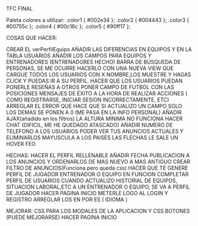 TFC FINAL

Paleta colores a utilizar:
.color1 { #002e34 };
.color2 { #004443 };
.color3 { #00755c };
.color4 { #00c16c };
.color5 { #90ff17 };


COSAS QUE HACER:

CREAR EL verPerfilEquipo
AÑADIR LAS DIFERENCIAS EN EQUIPOS Y EN LA TABLA USUARIOS AÑADIR LOS CAMPOS PARA EQUIPOS Y ENTRENADORES (ENTRENADORES HECHO)
BARRA DE BÚSQUEDA DE PERSONAS, SE ME OCURRE HACERLO CON UNA NUEVA VIEW QUE CARGUE TODOS LOS USUARIOS CON X NOMBRE,LOS MUESTRE Y HAGAS CLICK Y PUEDAS IR A SU PERFIL.
HACER QUE LOS USUARIOS PUEDAN PONERLE RESEÑAS A OTROS
PONER CAMPO DE FUTBOL CON LAS POSICIONES
MENSAJES DE ÉXITO A LA HORA DE REALIZAR ACCIONES ( COMO REGISTRARSE, INICIAR SESION INCORRECTAMENTE, ETC)
ARREGLAR EL ERROR QUE HACE QUE SI ACTUALIZO UN CAMPO SOLO LOS DEMAS SE PONEN A 0 (ME PASA EN LA INFO PERSONAL)
AÑADIR AJAX(añadido en los filtros)
LA ALTURA MINIMA NO FUNCIONA
HACER CHAT (DIFICIL, ME HE QUEDADO ATASCADO)
AÑADIR NUMERO DE TELEFONO A LOS USUARIOS
PODER VER TUS ANUNCIOS ACTUALES Y ELIMINARLOS
MAYUSCULA A LOS PAISES
LAS FLECHAS LE SALE UN HOVER FEO





HECHAS:
HACER EL PERFIL RELLENABLE 
AÑADIR FECHA PUBLICACION A LOS ANUNCIOS Y ORDENARLOS DE MAS NUEVO A MAS ANTIGUO
CREAR FILTRO DE ANUNCIOS(Funciona pero queda css)
HACER QUE TE GENERE PERFIL DE JUGADOR ENTRENADOR O EQUIPO EN FUNCION
COMPLETAR PERFIL DE USUARIOS
CUANDO ACTUALIZO HISTORIAL DE EQUIPOS, SITUACION LABORAL,ETC A UN ENTRENADOR O EQUIPO, SE VA A PERFIL DE JUGADOR
HACER PAGINA INICIO
METERLE LOGO AL LOGIN Y REGISTRO
ARREGLAR LOS EN POR ES ( IDIOMA )





MEJORAR:
CSS PARA LOS MODALES DE LA APLICACION Y CSS BOTONES (PUEDE MEJORARSE)
HACER PAGINA INICIO